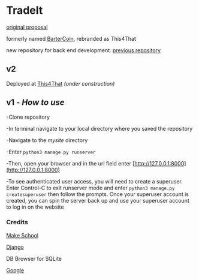 # TradeIt

[original proposal](https://github.com/MackRoe/Barter-Coin/blob/master/proposal.md)

formerly named [BarterCoin](https://mackroe.github.io/Barter-Coin/), rebranded as This4That

new repository for back end development.
[previous repository](https://github.com/MackRoe/Barter-Coin)

## v2

Deployed at [This4That](https://tradeit-em.herokuapp.com/) *(under construction)*

## v1 - _How to use_

-Clone repository

-In terminal navigate to your local directory where you saved the repository

-Navigate to the *mysite* directory

-Enter
`python3 manage.py runserver`

-Then, open your browser and in the url field enter [http://127.0.0.1:8000](http://127.0.0.1:8000)

-To see authenticated user access, you will need to create a superuser. Enter Control-C
to exit runserver mode and enter `python3 manage.py createsuperuser` then follow
the prompts. Once your superuser account is created, you can spin the server
back up and use your superuser account to log in on the website

### Credits

[Make School](http://make.sc)

[Django](http://djagoproject.com)

DB Browser for SQLite

[Google](http://google.com)
